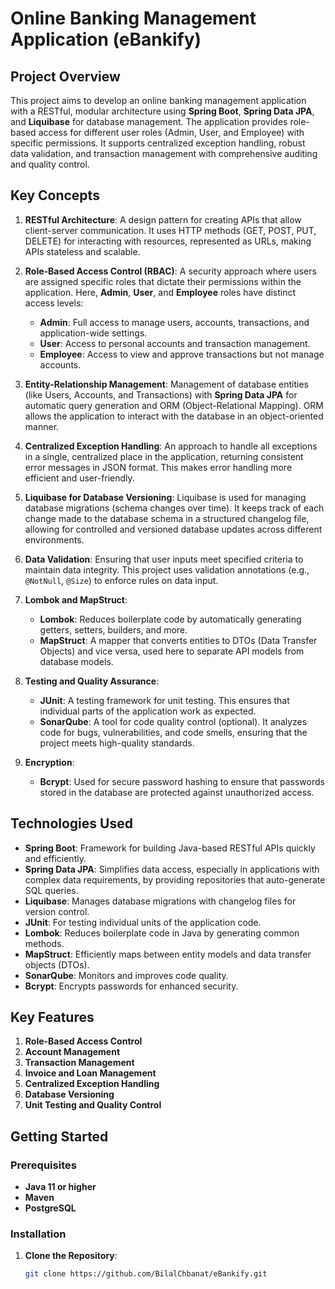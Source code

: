 # Online Banking Management Application (eBankify)

## Project Overview
This project aims to develop an online banking management application with a RESTful, modular architecture using **Spring Boot**, **Spring Data JPA**, and **Liquibase** for database management. The application provides role-based access for different user roles (Admin, User, and Employee) with specific permissions. It supports centralized exception handling, robust data validation, and transaction management with comprehensive auditing and quality control.

## Key Concepts

1. **RESTful Architecture**: A design pattern for creating APIs that allow client-server communication. It uses HTTP methods (GET, POST, PUT, DELETE) for interacting with resources, represented as URLs, making APIs stateless and scalable.

2. **Role-Based Access Control (RBAC)**: A security approach where users are assigned specific roles that dictate their permissions within the application. Here, **Admin**, **User**, and **Employee** roles have distinct access levels:
   - **Admin**: Full access to manage users, accounts, transactions, and application-wide settings.
   - **User**: Access to personal accounts and transaction management.
   - **Employee**: Access to view and approve transactions but not manage accounts.

3. **Entity-Relationship Management**: Management of database entities (like Users, Accounts, and Transactions) with **Spring Data JPA** for automatic query generation and ORM (Object-Relational Mapping). ORM allows the application to interact with the database in an object-oriented manner.

4. **Centralized Exception Handling**: An approach to handle all exceptions in a single, centralized place in the application, returning consistent error messages in JSON format. This makes error handling more efficient and user-friendly.

5. **Liquibase for Database Versioning**: Liquibase is used for managing database migrations (schema changes over time). It keeps track of each change made to the database schema in a structured changelog file, allowing for controlled and versioned database updates across different environments.

6. **Data Validation**: Ensuring that user inputs meet specified criteria to maintain data integrity. This project uses validation annotations (e.g., `@NotNull`, `@Size`) to enforce rules on data input.

7. **Lombok and MapStruct**:
   - **Lombok**: Reduces boilerplate code by automatically generating getters, setters, builders, and more.
   - **MapStruct**: A mapper that converts entities to DTOs (Data Transfer Objects) and vice versa, used here to separate API models from database models.

8. **Testing and Quality Assurance**:
   - **JUnit**: A testing framework for unit testing. This ensures that individual parts of the application work as expected.
   - **SonarQube**: A tool for code quality control (optional). It analyzes code for bugs, vulnerabilities, and code smells, ensuring that the project meets high-quality standards.

9. **Encryption**:
   - **Bcrypt**: Used for secure password hashing to ensure that passwords stored in the database are protected against unauthorized access.

## Technologies Used
- **Spring Boot**: Framework for building Java-based RESTful APIs quickly and efficiently.
- **Spring Data JPA**: Simplifies data access, especially in applications with complex data requirements, by providing repositories that auto-generate SQL queries.
- **Liquibase**: Manages database migrations with changelog files for version control.
- **JUnit**: For testing individual units of the application code.
- **Lombok**: Reduces boilerplate code in Java by generating common methods.
- **MapStruct**: Efficiently maps between entity models and data transfer objects (DTOs).
- **SonarQube**: Monitors and improves code quality.
- **Bcrypt**: Encrypts passwords for enhanced security.

## Key Features
1. **Role-Based Access Control**
2. **Account Management**
3. **Transaction Management**
4. **Invoice and Loan Management**
5. **Centralized Exception Handling**
6. **Database Versioning**
7. **Unit Testing and Quality Control**

## Getting Started

### Prerequisites
- **Java 11 or higher**
- **Maven**
- **PostgreSQL**

### Installation

1. **Clone the Repository**:
   ```bash
   git clone https://github.com/BilalChbanat/eBankify.git
